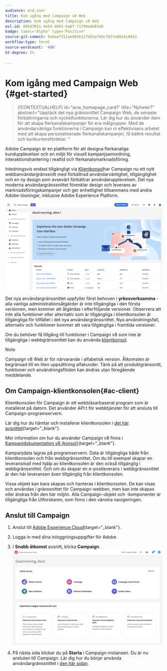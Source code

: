 ```yaml
---
audience: end-user
title: Kom igång med Campaign v8 Web
description: Kom igång med Campaign v8 Web
exl-id: 885d7851-4e5d-4b03-ba6f-71f90ede83e8
badge: label="Alpha" type="Positive"
source-git-commit: 9a0aaf311ae964b12fd55a749cf82fa0024c0643
workflow-type: tm+mt
source-wordcount: '488'
ht-degree: 2%

---
```


# Kom igång med Campaign Web {#get-started}

>[!CONTEXTUALHELP]
>id="acw_homepage_card1"
>title="Nyheter?"
>abstract="Upptäck det nya gränssnittet Campaign Web, de senaste förbättringarna och nyckelfunktionerna. Lär dig hur du använder dem för att skapa flerkanalskampanjer för era målgrupper. Med de användarvänliga funktionerna i Campaign kan ni effektivisera arbetet med att skapa personaliserade flerkanalskampanjer, få bättre resultat och konkurrensfördelar. "



Adobe Campaign är en plattform för att designa flerkanaliga kundupplevelser och en miljö för visuell kampanjsamordning, interaktionshantering i realtid och flerkanalsmarknadsföring.

Inledningsvis endast tillgängligt via [Klientkonsol](#ac-client)har Campaign nu ett nytt webbanvändargränssnitt med förbättrad användarvänlighet, tillgänglighet och en ny design som avsevärt förbättrar användarupplevelsen. Det nya moderna användargränssnittet förenklar design och leverans av marknadsföringskampanjer och ger enhetlighet tillsammans med andra Adobe-lösningar, inklusive Adobe Experience Platform.

![](assets/home.png)

Det nya användargränssnittet uppfyller först behoven i **yrkesverksamma** - alla vanliga administrationsåtgärder är inte tillgängliga i den första versionen, men kommer att åtgärdas i efterföljande versioner. Observera att inte alla funktioner eller alternativ som är tillgängliga i klientkonsolen är tillgängliga för tillfället i det nya användargränssnittet. Nya användningsfall, alternativ och funktioner kommer att vara tillgängliga i framtida versioner.

Om du behöver få tillgång till funktioner i Campaign v8 som inte är tillgängliga i webbgränssnittet kan du använda [klientkonsol](#ac-client).


>[!NOTE]
>
>Campaign v8 Web är för närvarande i alfabetisk version. Åtkomsten är begränsad till en liten uppsättning alfakunder. Tänk på att produktgränssnitt, funktioner och användningsflöden kan ändras utan föregående meddelande.

## Om Campaign-klientkonsolen{#ac-client}

Klientkonsolen för Campaign är ett webbläsarbaserat program som är installerat på datorn. Det använder API:t för webbtjänster för att ansluta till Campaign-programservern.

Lär dig hur du hämtar och installerar klientkonsolen i [det här avsnittet](https://experienceleague.adobe.com/docs/campaign/campaign-v8/new/connect.html){target="_blank"}.

Mer information om hur du använder Campaign v8 finns i [Kampanjdokumentation v8 (konsol)](https://experienceleague.adobe.com/docs/campaign/campaign-v8/campaign-home.html?lang=sv){target="_blank"}.

Kampanjdata lagras på programservern. Data är tillgängliga både från klientkonsolen och från webbgränssnittet. Om du till exempel skapar en leveransmall med hjälp av klientkonsolen är den också tillgänglig i webbgränssnittet. Och om du skapar en e-postleverans i webbgränssnittet är den här leveransen även tillgänglig från klientkonsolen.


Vissa objekt kan bara skapas och hanteras i klientkonsolen. De kan visas och användas i gränssnittet för Campaign-webben, men kan inte skapas eller ändras från den här miljön. Alla Campaign-objekt och -komponenter är tillgängliga från Utforskaren, som finns i den vänstra navigeringen.

## Anslut till Campaign


1. Anslut till [Adobe Experience Cloud](https://experience.adobe.com){target="_blank"}.
1. Logga in med dina inloggningsuppgifter för Adobe.
1. I **Snabb åtkomst** avsnitt, klicka **Campaign**.
   ![](assets/connect.png)

1. På nästa sida klickar du på **Starta** i Campaign-instansen.
Du är nu ansluten till Campaign. Lär dig hur du börjar använda användargränssnittet i [den här sidan](user-interface.md).

<!--
-> experience cloud home: "Campaign" -> home campaign v8
-> or Campaign v8 web if direct URL
-->

